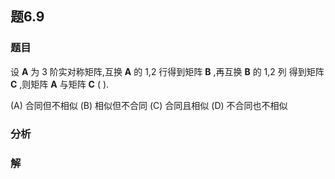 ## 题6.9
### 题目
设 $\mathbf{A}$ 为 3 阶实对称矩阵,互换 $\mathbf{A}$ 的 1,2 行得到矩阵 $\mathbf{B}$ ,再互换 $\mathbf{B}$ 的 1,2 列 得到矩阵 $\mathbf{C}$ ,则矩阵 $\mathbf{A}$ 与矩阵 $\mathbf{C}$ ( ).

(A) 合同但不相似 (B) 相似但不合同 (C) 合同且相似 (D) 不合同也不相似
### 分析

### 解